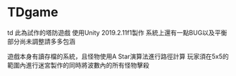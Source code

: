 # TDgame
 td
此為試作的塔防遊戲
使用Unity 2019.2.11f1製作
系統上還有一點BUG以及平衡部分尚未調整請多多包涵

遊戲本身有讀存檔的系統，且怪物使用A Star演算法進行路徑計算
玩家須在5x5的範圍內進行迷宮製作的同時將波數內的所有怪物擊殺
